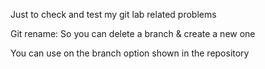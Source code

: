 Just to check and test my git lab related problems

Git rename:
  So you can delete a branch & create a new one
  
You can use on the branch option shown in the repository
